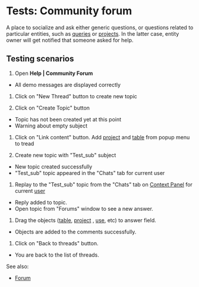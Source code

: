 <!-- TITLE: Tests: Community forum -->
<!-- SUBTITLE: -->

# Tests: Community forum

A place to socialize and ask either generic questions, or questions related to particular entities, such as
[queries](../access/access.md#data-query) or [projects](../collaborate/project.md). In the latter case, entity owner will get
notified that someone asked for help.

## Testing scenarios

1. Open **Help | Community Forum**

* All demo messages are displayed correctly

1. Click on "New Thread" button to create new topic

1. Click on "Create Topic" button

* Topic has not been created yet at this point
* Warning about empty subject

1. Click on "Link content" button. Add [project](../collaborate/project.md)
   and [table](../datagrok/table.md) from popup menu to tread

1. Create new topic with "Test_sub" subject

* New topic created successfully
* "Test_sub" topic appeared in the "Chats" tab for current user

1. Replay to the "Test_sub" topic from the "Chats" tab on [Context Panel](../datagrok/navigation.md#context-panel) for
   current
   [user](../govern/user.md)

* Reply added to topic.
* Open topic from "Forums" window to see a new answer.

1. Drag the objects ([table](../datagrok/table.md), [project](../collaborate/project.md)
   , [use](../govern/user.md), etc)
   to answer field.

* Objects are added to the comments successfully.

1. Click on "Back to threads" button.

* You are back to the list of threads.

See also:

* [Forum](forum.md)
